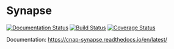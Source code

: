 # Synapse

[![Documentation Status](https://readthedocs.org/projects/cnap-synapse/badge/?version=latest)](http://cnap-synapse.readthedocs.io/en/latest/?badge=latest)
[![Build Status](https://travis-ci.org/cnap-cobre/synapse.svg?branch=master)](https://travis-ci.org/cnap-cobre/synapse)
[![Coverage Status](https://coveralls.io/repos/github/cnap-cobre/synapse/badge.svg)](https://coveralls.io/github/cnap-cobre/synapse)

Documentation:  https://cnap-synapse.readthedocs.io/en/latest/
